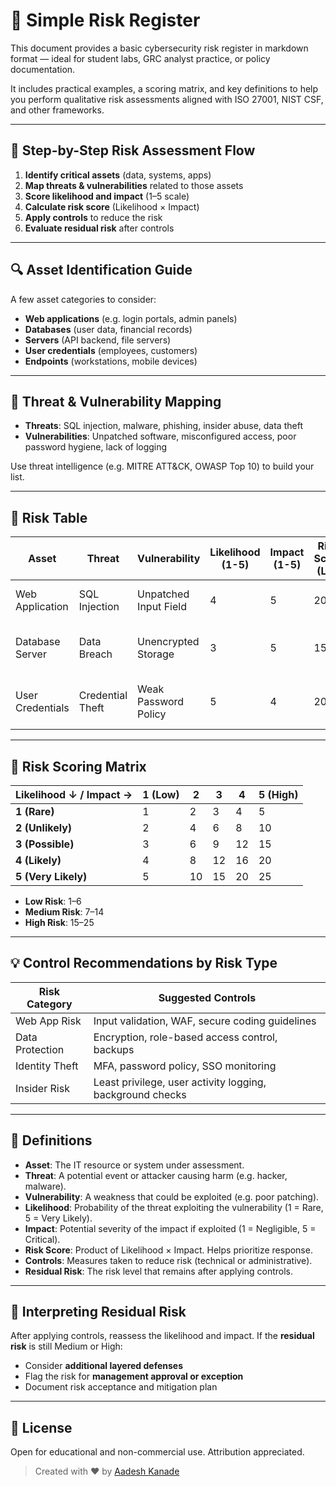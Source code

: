 # 🧾 Simple Risk Register

This document provides a basic cybersecurity risk register in markdown format — ideal for student labs, GRC analyst practice, or policy documentation.

It includes practical examples, a scoring matrix, and key definitions to help you perform qualitative risk assessments aligned with ISO 27001, NIST CSF, and other frameworks.

---

## 🧭 Step-by-Step Risk Assessment Flow

1. **Identify critical assets** (data, systems, apps)
2. **Map threats & vulnerabilities** related to those assets
3. **Score likelihood and impact** (1–5 scale)
4. **Calculate risk score** (Likelihood × Impact)
5. **Apply controls** to reduce the risk
6. **Evaluate residual risk** after controls

---

## 🔍 Asset Identification Guide

A few asset categories to consider:

* **Web applications** (e.g. login portals, admin panels)
* **Databases** (user data, financial records)
* **Servers** (API backend, file servers)
* **User credentials** (employees, customers)
* **Endpoints** (workstations, mobile devices)

---

## 🔗 Threat & Vulnerability Mapping

* **Threats**: SQL injection, malware, phishing, insider abuse, data theft
* **Vulnerabilities**: Unpatched software, misconfigured access, poor password hygiene, lack of logging

Use threat intelligence (e.g. MITRE ATT\&CK, OWASP Top 10) to build your list.

---

## 📌 Risk Table

| **Asset**        | **Threat**       | **Vulnerability**     | **Likelihood (1-5)** | **Impact (1-5)** | **Risk Score (L×I)** | **Controls**                       | **Residual Risk** |
| ---------------- | ---------------- | --------------------- | -------------------- | ---------------- | -------------------- | ---------------------------------- | ----------------- |
| Web Application  | SQL Injection    | Unpatched Input Field | 4                    | 5                | 20                   | Input validation, WAF rules        | Medium            |
| Database Server  | Data Breach      | Unencrypted Storage   | 3                    | 5                | 15                   | Encryption at rest, access control | Low               |
| User Credentials | Credential Theft | Weak Password Policy  | 5                    | 4                | 20                   | Enforce MFA, password complexity   | Medium            |

---

## 🧮 Risk Scoring Matrix

| **Likelihood ↓ / Impact →** | 1 (Low) | 2  | 3  | 4  | 5 (High) |
| --------------------------- | ------- | -- | -- | -- | -------- |
| **1 (Rare)**                | 1       | 2  | 3  | 4  | 5        |
| **2 (Unlikely)**            | 2       | 4  | 6  | 8  | 10       |
| **3 (Possible)**            | 3       | 6  | 9  | 12 | 15       |
| **4 (Likely)**              | 4       | 8  | 12 | 16 | 20       |
| **5 (Very Likely)**         | 5       | 10 | 15 | 20 | 25       |

* **Low Risk**: 1–6
* **Medium Risk**: 7–14
* **High Risk**: 15–25

---

## 💡 Control Recommendations by Risk Type

| **Risk Category** | **Suggested Controls**                                    |
| ----------------- | --------------------------------------------------------- |
| Web App Risk      | Input validation, WAF, secure coding guidelines           |
| Data Protection   | Encryption, role-based access control, backups            |
| Identity Theft    | MFA, password policy, SSO monitoring                      |
| Insider Risk      | Least privilege, user activity logging, background checks |

---

## 📘 Definitions

* **Asset**: The IT resource or system under assessment.
* **Threat**: A potential event or attacker causing harm (e.g. hacker, malware).
* **Vulnerability**: A weakness that could be exploited (e.g. poor patching).
* **Likelihood**: Probability of the threat exploiting the vulnerability (1 = Rare, 5 = Very Likely).
* **Impact**: Potential severity of the impact if exploited (1 = Negligible, 5 = Critical).
* **Risk Score**: Product of Likelihood × Impact. Helps prioritize response.
* **Controls**: Measures taken to reduce risk (technical or administrative).
* **Residual Risk**: The risk level that remains after applying controls.

---

## 🎯 Interpreting Residual Risk

After applying controls, reassess the likelihood and impact. If the **residual risk** is still Medium or High:

* Consider **additional layered defenses**
* Flag the risk for **management approval or exception**
* Document risk acceptance and mitigation plan

---

## 🔗 License

Open for educational and non-commercial use. Attribution appreciated.

> Created with ❤️ by [Aadesh Kanade](https://github.com/aadeshkanade)
